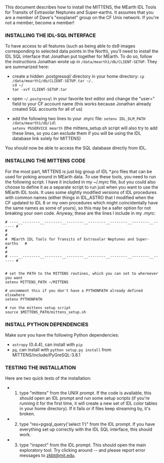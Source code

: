 This document describes how to install the MITTENS, the MEarth IDL Tools for Transits of Extrasolar Neptunes and Super-earths. It assumes that you are a member of Dave's "exoplanet" group on the CF Unix network. If you're not a member, become a member!


### INSTALLING THE IDL-SQL INTERFACE

To have access to all features (such as being able to ds9 images corresponding to selected data points in the North), you'll need to install the IDL SQL interface that Jonathan put together for MEarth. To do so, follow the instructions Jonathan wrote up in `/data/mearth1/db/CLIENT-SETUP`. They are summarized here:

* create a hidden .postgressql/ directory in your home directory:
`cp /data/mearth1/db/CLIENT-SETUP.tar ~/.`  
`cd ~/`  
`tar -xvf CLIENT-SETUP.tar`  

* open `~/.postgresql` in your favorite text editor and change the "user=" field to your CF account name (this works because Jonathan already created SQL accounts for all of us)

* add the following two lines to your .myrc file:
`setenv IDL_DLM_PATH /data/mearth1/db/idl`  
`setenv PGSERVICE mearth`
(the mittens_setup.sh script will also try to add these lines, so you can exclude them if you will be using the IDL database link solely for MITTENS)

You should now be able to access the SQL database directly from IDL.


### INSTALLING THE MITTENS CODE

For the most part, MITTENS is just big group of IDL *.pro files that can be used for poking around in MEarth data. To use these tools, you need to run the following script. I have it included in my ~/.myrc file, but you could also choose to define it as a separate script to run just when you want to use the MEarth IDL tools. It uses some slightly modified versions of IDL procedures with common names (either things in IDL_ASTRO that I modified when the CF updated to IDL 8 or my own procedures which might coincidentally have the same names as some of yours), so this may be a safer option for not breaking your own code. Anyway, these are the lines I include in my .myrc:

    # ----__--------__--------__--------__--------__--------__--------__------ #
    #                                                                          #
    #  MEarth IDL Tools for Transits of Extrasolar Neptunes and Super-earths   #
    #                                                                          #
    # ----__--------__--------__--------__--------__--------__--------__------ #


    # set the PATH to the MITTENS routines, which you can set to whereever you want
    setenv MITTENS_PATH ~/MITTENS

    # uncomment this if you don't have a PYTHONPATH already defined elsewhere
    setenv PYTHONPATH

    # run the mittens setup script
    source $MITTENS_PATH/mittens_setup.sh


### INSTALL PYTHON DEPENDENCIES

Make sure you have the following Python dependencies:

* `astropy` (0.4.4), can install with `pip`
* `pg`, can install with `python setup.py install` from MITTENS/include/PyGreSQL-3.8.1


### TESTING THE INSTALLATION
Here are two quick tests of the installation:

* 1) type "mittens" from the UNIX prompt. If the code is available, this should open an IDL prompt and run some setup scripts (if you're running it for the first time, it will create a new set of IDL color tables in your home directory). If it fails or if files keep streaming by, it's broken.

* 2) type "res=pgsql_query('select 1')" from the IDL prompt. If you have everything set up correctly with the IDL SQL interface, this should work.

* 3) type "inspect" from the IDL prompt. This should open the main exploratory tool. Try clicking around -- and please report error messages to zkbt@mit.edu.
